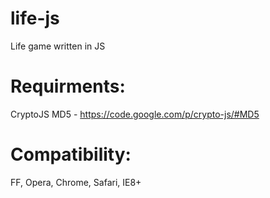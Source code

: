 life-js
=======

Life game written in JS

Requirments:
=======

CryptoJS MD5 - https://code.google.com/p/crypto-js/#MD5

Compatibility:
=======

FF, Opera, Chrome, Safari, IE8+
